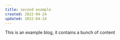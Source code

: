 ```yaml
---
title: second example
created: 2022-04-24
updated: 2022-04-24
---
```


This is an example blog, it contains a bunch of content